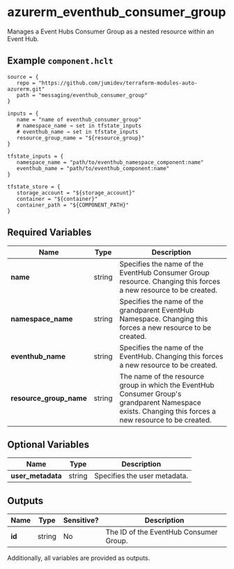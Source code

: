 # azurerm_eventhub_consumer_group

Manages a Event Hubs Consumer Group as a nested resource within an Event Hub.

## Example `component.hclt`

```hcl
source = {
   repo = "https://github.com/jumidev/terraform-modules-auto-azurerm.git"   
   path = "messaging/eventhub_consumer_group"   
}

inputs = {
   name = "name of eventhub_consumer_group"   
   # namespace_name → set in tfstate_inputs
   # eventhub_name → set in tfstate_inputs
   resource_group_name = "${resource_group}"   
}

tfstate_inputs = {
   namespace_name = "path/to/eventhub_namespace_component:name"   
   eventhub_name = "path/to/eventhub_component:name"   
}

tfstate_store = {
   storage_account = "${storage_account}"   
   container = "${container}"   
   container_path = "${COMPONENT_PATH}"   
}

```

## Required Variables

| Name | Type |  Description |
| ---- | --------- |  ----------- |
| **name** | string |  Specifies the name of the EventHub Consumer Group resource. Changing this forces a new resource to be created. | 
| **namespace_name** | string |  Specifies the name of the grandparent EventHub Namespace. Changing this forces a new resource to be created. | 
| **eventhub_name** | string |  Specifies the name of the EventHub. Changing this forces a new resource to be created. | 
| **resource_group_name** | string |  The name of the resource group in which the EventHub Consumer Group's grandparent Namespace exists. Changing this forces a new resource to be created. | 

## Optional Variables

| Name | Type |  Description |
| ---- | --------- |  ----------- |
| **user_metadata** | string |  Specifies the user metadata. | 



## Outputs

| Name | Type | Sensitive? | Description |
| ---- | ---- | --------- | --------- |
| **id** | string | No  | The ID of the EventHub Consumer Group. | 

Additionally, all variables are provided as outputs.
